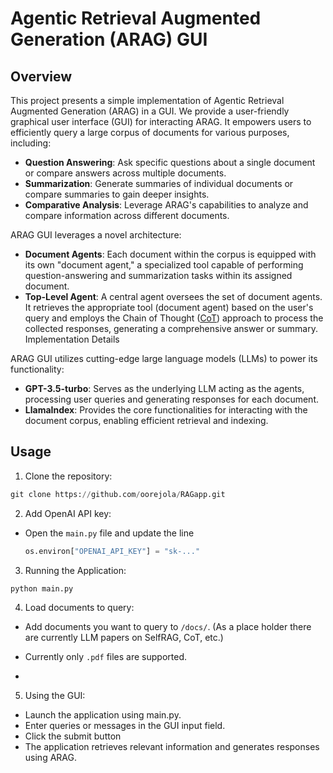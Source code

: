 # Agentic Retrieval Augmented Generation (ARAG) GUI

## Overview

This project presents a simple implementation of Agentic Retrieval Augmented Generation (ARAG) in a GUI. We provide a user-friendly graphical user interface (GUI) for interacting ARAG. It empowers users to efficiently query a large corpus of documents for various purposes, including:

* **Question Answering**: Ask specific questions about a single document or compare answers across multiple documents.
* **Summarization**: Generate summaries of individual documents or compare summaries to gain deeper insights.
* **Comparative Analysis**: Leverage ARAG's capabilities to analyze and compare information across different documents.
  
ARAG GUI leverages a novel architecture:

* **Document Agents**: Each document within the corpus is equipped with its own "document agent," a specialized tool capable of performing question-answering and summarization tasks within its assigned document.
* **Top-Level Agent**: A central agent oversees the set of document agents. It retrieves the appropriate tool (document agent) based on the user's query and employs the Chain of Thought ([CoT](https://arxiv.org/abs/2201.11903)) approach to process the collected responses, generating a comprehensive answer or summary.
Implementation Details

ARAG GUI utilizes cutting-edge large language models (LLMs) to power its functionality:

* **GPT-3.5-turbo**: Serves as the underlying LLM acting as the agents, processing user queries and generating responses for each document.
* **LlamaIndex**: Provides the core functionalities for interacting with the document corpus, enabling efficient retrieval and indexing.

## Usage

1) Clone the repository:
  ```python
  git clone https://github.com/oorejola/RAGapp.git
  ```
2) Add OpenAI API key:
  * Open the `main.py` file and update the line
    ```python
    os.environ["OPENAI_API_KEY"] = "sk-..."
    ```
3) Running the Application:

```python
python main.py
```
4) Load documents to query:
  * Add documents you want to query to `/docs/`. (As a place holder there are currently LLM papers on SelfRAG, CoT, etc.)
  * Currently only `.pdf` files are supported.

  * 
5) Using the GUI:

  * Launch the application using main.py.
  * Enter queries or messages in the GUI input field.
  * Click the submit button
  * The application retrieves relevant information and generates responses using ARAG.


